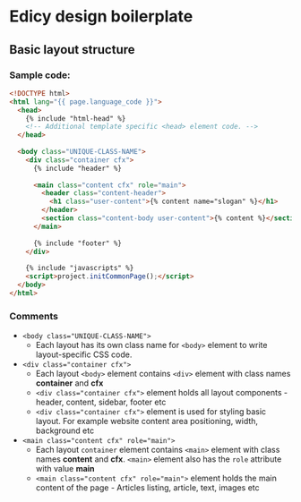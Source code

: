 # Edicy design boilerplate

## Basic layout structure
### Sample code:
```html
<!DOCTYPE html>
<html lang="{{ page.language_code }}">
  <head>
    {% include "html-head" %}
    <!-- Additional template specific <head> element code. -->
  </head>
  
  <body class="UNIQUE-CLASS-NAME">
    <div class="container cfx">
      {% include "header" %}
  
      <main class="content cfx" role="main">
        <header class="content-header">
          <h1 class="user-content">{% content name="slogan" %}</h1>
        </header>
        <section class="content-body user-content">{% content %}</section>
      </main>
  
      {% include "footer" %}
    </div>
  
    {% include "javascripts" %}
    <script>project.initCommonPage();</script>
  </body>
</html>
```

### Comments
* ```<body class="UNIQUE-CLASS-NAME">```
  * Each layout has its own class name for ```<body>``` element to write layout-specific CSS code.
* ```<div class="container cfx">```
  * Each layout ```<body>``` element contains ```<div>``` element with class names **container** and **cfx**
  * ```<div class="container cfx">``` element holds all layout components - header, content, sidebar, footer etc
  * ```<div class="container cfx">``` element is used for styling basic layout. For example website content area positioning, width, background etc
* ```<main class="content cfx" role="main">```
  * Each layout ```container``` element contains ```<main>``` element with class names **content** and **cfx**. ```<main>``` element also has the ```role``` attribute with value **main**
  * ```<main class="content cfx" role="main">``` element holds the main content of the page - Articles listing, article, text, images etc
